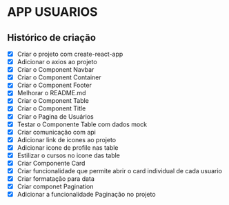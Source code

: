 # APP USUARIOS

## Histórico de criação 

- [x] Criar o projeto com create-react-app
- [x] Adicionar o axios ao projeto
- [x] Criar o Component Navbar
- [x] Criar o Component Container
- [x] Criar o Component Footer
- [x] Melhorar o README.md
- [x] Criar o Component Table
- [x] Criar o Component Title
- [x] Criar o Pagina de Usuários
- [x] Testar o Componente Table com dados mock
- [x] Criar comunicação com api
- [x] Adicionar link de icones ao projeto
- [x] Adicionar icone de profile nas table
- [x] Estilizar o cursos no icone das table
- [x] Criar Componente Card
- [x] Criar funcionalidade que permite abrir o card individual de cada usuario
- [x] Criar formatação para data
- [x] Criar componet Pagination
- [x] Adicionar a funcionalidade Paginação no projeto
